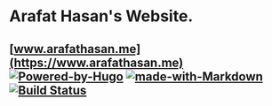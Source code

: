 # Arafat Hasan's Website.

## **[www.arafathasan.me](https://www.arafathasan.me)** &nbsp;&nbsp;  [![Powered-by-Hugo](https://img.shields.io/badge/Powered%20by-HUGO-ff69b4.svg)](https://gohugo.io/) [![made-with-Markdown](https://img.shields.io/badge/Made%20with-Markdown-1f425f.svg)](https://daringfireball.net/projects/markdown/) [![Build Status](https://github.com/arafat-hasan/arafat-hasan.github.io/workflows/GitHub%20Pages/badge.svg)](https://github.com/arafat-hasan/arafat-hasan.github.io/actions)

